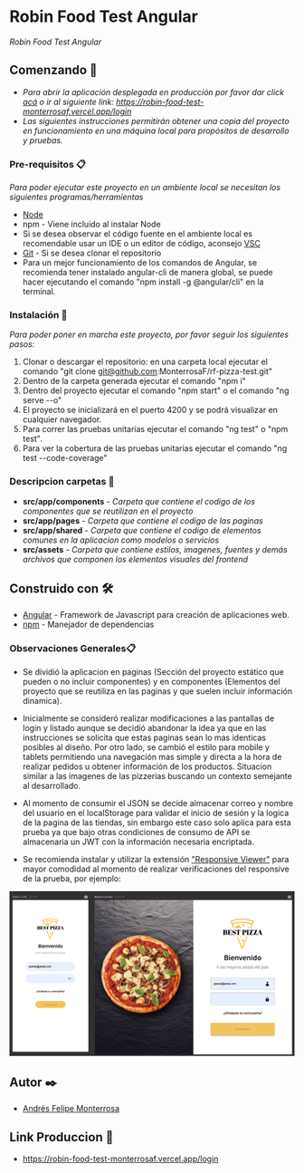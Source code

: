 # Robin Food Test Angular
_Robin Food Test Angular_

## Comenzando 🚀

* _Para abrir la aplicación desplegada en producción por favor dar click [acá](https://robin-food-test-monterrosaf.vercel.app/login) o ir al siguiente link: https://robin-food-test-monterrosaf.vercel.app/login_
* _Las siguientes instrucciones permitirán obtener una copia del proyecto en funcionamiento en una máquina local para propósitos de desarrollo y pruebas._

### Pre-requisitos 📋

_Para poder ejecutar este proyecto en un ambiente local se necesitan los siguientes programas/herramientas_

* [Node](https://nodejs.org/en/download/)
* npm - Viene incluido al instalar Node
* Si se desea observar el código fuente en el ambiente local es recomendable usar un IDE o un editor de código, aconsejo [VSC](https://code.visualstudio.com)
* [Git](https://git-scm.com/downloads) - Si se desea clonar el repositorio 
* Para un mejor funcionamiento de los comandos de Angular, se recomienda tener instalado angular-cli de manera global, se puede hacer ejecutando el comando "npm install -g @angular/cli" en la terminal.

### Instalación 🔧

_Para poder poner en marcha este proyecto, por favor seguir los siguientes pasos:_

1. Clonar o descargar el repositorio: en una carpeta local ejecutar el comando "git clone git@github.com:MonterrosaF/rf-pizza-test.git"
2. Dentro de la carpeta generada ejecutar el comando "npm i"
3. Dentro del proyecto ejecutar el comando "npm start" o el comando "ng serve --o"
4. El proyecto se inicializará en el puerto 4200 y se podrá visualizar en cualquier navegador.
4. Para correr las pruebas unitarias ejecutar el comando "ng test" o "npm test".
5. Para ver la cobertura de las pruebas unitarias ejecutar el comando "ng test --code-coverage"

### Descripcion carpetas 📌

* **src/app/components** - *Carpeta que contiene el codigo de los componentes que se reutilizan en el proyecto*
* **src/app/pages** - *Carpeta que contiene el codigo de las paginas*
* **src/app/shared** - *Carpeta que contiene el codigo de elementos comunes en la aplicacion como modelos o servicios*
* **src/assets** - *Carpeta que contiene estilos, imagenes, fuentes y demás archivos que componen los elementos visuales del frontend*

## Construido con 🛠️

* [Angular](https://angular.io) - Framework de Javascript para creación de aplicaciones web.
* [npm](https://www.npmjs.com) - Manejador de dependencias

### Observaciones Generales📋

* Se dividió la aplicacion en paginas (Sección del proyecto estático que pueden o no incluir componentes) y en componentes (Elementos del proyecto que se reutiliza en las paginas y que suelen incluir información dinamica).

* Inicialmente se consideró realizar modificaciones a las pantallas de login y listado aunque se decidió abandonar la idea ya que en las instrucciones se solicita que estas paginas sean lo mas identicas posibles al diseño. Por otro lado, se cambió el estilo para mobile y tablets permitiendo una navegación mas simple y directa a la hora de realizar pedidos u obtener información de los productos. Situacion similar a las imagenes de las pizzerias buscando un contexto semejante al desarrollado.

* Al momento de consumir el JSON se decide almacenar correo y nombre del usuario en el localStorage para validar el inicio de sesión y la logica de la pagina de las tiendas, sin embargo este caso solo aplica para esta prueba ya que bajo otras condiciones de consumo de API se almacenaria un JWT con la información necesaria encriptada.

* Se recomienda instalar y utilizar la extensión ["Responsive Viewer"](https://chrome.google.com/webstore/detail/responsive-viewer/inmopeiepgfljkpkidclfgbgbmfcennb) para mayor comodidad al momento de realizar verificaciones del responsive de la prueba, por ejemplo: 

![Screenshot](https://github.com/MonterrosaF/rf-pizza-test/blob/main/docs/images/Responsive%20Viewer.png?raw=true)

## Autor ✒️

* [Andrés Felipe Monterrosa](https://www.linkedin.com/in/andres-felipe-monterrosa-alarcon)

## Link Produccion 🚀

* https://robin-food-test-monterrosaf.vercel.app/login
